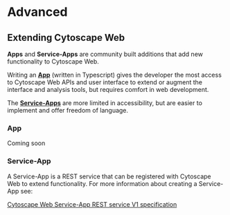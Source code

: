 Advanced
==========
<a id="advanced"> </a>

<a id="extending_cytoscape_web"> </a>
## Extending Cytoscape Web

**Apps** and **Service-Apps** are community built additions that add new functionality to 
Cytoscape Web. 

 Writing an **[App](Advanced#app)** (written in Typescript) gives the developer the
most access to Cytoscape Web APIs and user interface to extend
or augment the interface and analysis tools, but requires comfort
in web development.

The **[Service-Apps](Advanced#service_app)** are more limited in accessibility, but are easier
 to implement and offer freedom of language. 

<a id="app"> </a>
### App

Coming soon

<a id="service_app"> </a>
### Service-App

A Service-App is a REST service that can be registered with Cytoscape Web to extend
functionality. For more information about creating a Service-App see:

[Cytoscape Web Service-App REST service V1 specification](https://github.com/cytoscape/cytoscape-web/wiki/Specification-for-Service%E2%80%90based-App-in-Cytoscape-Web-(draft-v2))





